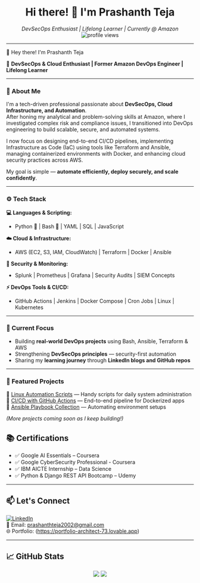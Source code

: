 <h1 align="center">Hi there! 👋 I'm Prashanth Teja</h1>

<p align="center">
  <em>DevSecOps Enthusiast | Lifelong Learner | Currently @ Amazon</em><br>
  <img src="https://komarev.com/ghpvc/?username=prashanthteja139&style=flat-square" alt="profile views" />
</p>

---

👋 Hey there! I'm Prashanth Teja

🚀 **DevSecOps & Cloud Enthusiast | Former Amazon DevOps Engineer | Lifelong Learner**

---

### 🧭 About Me

I'm a tech-driven professional passionate about **DevSecOps, Cloud Infrastructure, and Automation**.  
After honing my analytical and problem-solving skills at Amazon, where I investigated complex risk and compliance issues, I transitioned into DevOps engineering to build scalable, secure, and automated systems.

I now focus on designing end-to-end CI/CD pipelines, implementing Infrastructure as Code (IaC) using tools like Terraform and Ansible, managing containerized environments with Docker, and enhancing cloud security practices across AWS.

My goal is simple — **automate efficiently, deploy securely, and scale confidently**.

---

### ⚙️ Tech Stack

**💻 Languages & Scripting:**  
- Python 🐍 | Bash 🧠 | YAML | SQL | JavaScript  

**☁️ Cloud & Infrastructure:**  
- AWS (EC2, S3, IAM, CloudWatch) | Terraform | Docker | Ansible  

**🔐 Security & Monitoring:**  
- Splunk | Prometheus | Grafana | Security Audits | SIEM Concepts  

**⚡ DevOps Tools & CI/CD:**  
- GitHub Actions | Jenkins | Docker Compose | Cron Jobs | Linux | Kubernetes 

---

### 🧪 Current Focus

- Building **real-world DevOps projects** using Bash, Ansible, Terraform & AWS  
- Strengthening **DevSecOps principles** — security-first automation  
- Sharing my **learning journey** through **LinkedIn blogs and GitHub repos**

---

### 📂 Featured Projects

🔹 [Linux Automation Scripts](https://github.com/yourusername/linux-automation) — Handy scripts for daily system administration  
🔹 [CI/CD with GitHub Actions](https://github.com/yourusername/ci-cd-pipeline) — End-to-end pipeline for Dockerized apps  
🔹 [Ansible Playbook Collection](https://github.com/yourusername/ansible-deployments) — Automating environment setups  

*(More projects coming soon as I keep building!)*


## 📚 Certifications

- ✅ Google AI Essentials – Coursera
- ✅ Google CyberSecurity Professional - Coursera
- ✅ IBM AICTE Internship – Data Science
- ✅ Python & Django REST API Bootcamp – Udemy

---

## 📫 Let's Connect

[![LinkedIn](https://img.shields.io/badge/LinkedIn-0A66C2?style=flat-square&logo=linkedin&logoColor=white)](https://www.linkedin.com/in/sivakumar-reddy-mettukuru)  
📧 Email: prashanthteja2002@gmail.com  
🌐 Portfolio: (https://portfolio-architect-73.lovable.app)

---

## 📈 GitHub Stats

<p align="center">
  <img src="https://github-readme-stats.vercel.app/api?username=prashanthteja139&show_icons=true&theme=tokyonight" />
  <img src="https://github-readme-streak-stats.herokuapp.com/?user=prashanthteja139&theme=tokyonight" />
</p>


